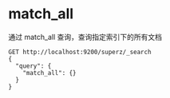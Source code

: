 # match_all

通过 match_all 查询，查询指定索引下的所有文档

```http
GET http://localhost:9200/superz/_search
{
  "query": {
    "match_all": {}
  }
}
```